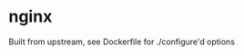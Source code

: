 <!--
SPDX-FileCopyrightText: 2021 Belcan Advanced Solution

SPDX-License-Identifier: MIT
-->

# nginx

Built from upstream, see Dockerfile for ./configure'd options